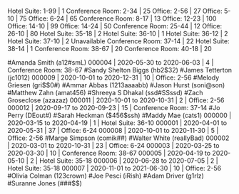 Hotel Suite:      1-99 |   1
Conference Room:  2-34 |  25
Office:           2-56 |  27
Office:           5-10 |  75
Office:           6-24 |  65
Conference Room:  8-17 |  13
Office:          12-23 | 100
Office:          14-10 |  99
Office:          14-24 |  50
Conference Room: 25-44 |  12
Office:          26-10 |  80
Hotel Suite:     35-18 |   2
Hotel Suite:     36-10 |   1
Hotel Suite:     36-12 |   2
Hotel Suite:     37-10 |   2 Unavailable
Conference Room: 37-14 |  22
Hotel Suite:     38-14 |   1
Conference Room: 38-67 |  20
Conference Room: 40-18 |  20

#Amanda Smith (a12#smL)
   000004 | 2020-05-30 to 2020-06-03 |   4 | Conference Room: 38-67 
#Sandy Shelton Biggs (hb2$32)
#James Tetterton (jc1012)
   000009 | 2020-10-01 to 2020-12-31 |  10 | Office:           2-56 
#Melody Griesen (gri$$0#)
#Ammar Abbas (1213aaaabb)
#Jason Hurst (soni@son)
#Matthew Zahn (amat456)
#Shreeya S Dhakal (ssd#SSssd)
#Zach Groseclose (azazaz)
   000011 | 2020-10-01 to 2020-10-31 |   2 | Office:           2-56 
   000012 | 2020-09-17 to 2020-09-23 |  15 | Conference Room: 37-14 
#Jo Perry (DEout#)
#Sarah Heckman ($456$ssh)
#Maddy Mae (cats1)
   000000 | 2020-03-15 to 2020-04-19 |   1 | Hotel Suite:     36-10 
   000001 | 2020-04-01 to 2020-05-31 |  37 | Office:           6-24 
   000008 | 2020-10-01 to 2020-11-30 |   5 | Office:           2-56 
#Marge Simpson (comik##)
#Walter White (reallyBad)
   000002 | 2020-03-01 to 2020-10-31 |  23 | Office:           6-24 
   000003 | 2020-03-25 to 2020-03-30 |  10 | Conference Room: 38-67 
   000005 | 2020-04-19 to 2020-05-10 |   2 | Hotel Suite:     35-18 
   000006 | 2020-06-28 to 2020-07-05 |   2 | Hotel Suite:     35-18 
   000007 | 2020-11-01 to 2021-06-30 |  10 | Office:           2-56 
#Olivia Colman (123crown)
#Joe Pesci (iRish)
#Adam Driver (g1rlz)
#Suranne Jones (###$$)
